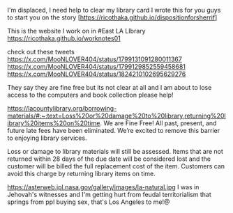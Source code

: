 I'm displaced, I need help to clear my library card 
I wrote this for you guys to start you on the story [https://ricothaka.github.io/dispositionforsherrif]

This is the website I work on in #East LA LIbrary https://ricothaka.github.io/worknotes01

check out these tweets 
https://x.com/MooNLOVER404/status/1799131091280011367
https://x.com/MooNLOVER404/status/1799129852559458681
https://x.com/MooNLOVER404/status/1824210102695629276


They say they are fine free but its not clear at all and I am about to lose access to the computers and book collection please help!

https://lacountylibrary.org/borrowing-materials/#:~:text=Loss%20or%20damage%20to%20library,returning%20library%20items%20on%20time.
We are Fine Free!
All past, present, and future late fees have been eliminated. We’re excited to remove this barrier to enjoying library services.

Loss or damage to library materials will still be assessed. Items that are not returned within 28 days of the due date will be considered lost and the customer will be billed the full replacement cost of the item. Customers can avoid this charge by returning library items on time.





https://asterweb.jpl.nasa.gov/gallery/images/la-natural.jpg I was in Jehovah's witnesses and I'm getting hurt from feudal territorialism that springs from ppl buying sex, that's Los Angeles to me!@
